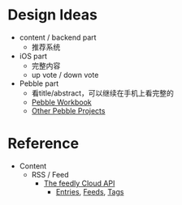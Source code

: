 # Design Ideas

*  content / backend part
   *  推荐系统
*  iOS part
   *  完整内容
   *  up vote / down vote
*  Pebble part
   *  看title/abstract，可以继续在手机上看完整的
   *  [Pebble Workbook](Pebble/Workbook.md)
   *  [Other Pebble Projects](Pebble/PebbleProjects.md)

# Reference
*	Content
	*	RSS / Feed
		*	[The feedly Cloud API](http://developer.feedly.com/)
			*	[Entries](http://developer.feedly.com/v3/entries/), [Feeds](http://developer.feedly.com/v3/feeds/), [Tags](http://developer.feedly.com/v3/tags/)